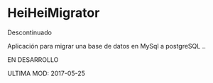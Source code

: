 # HeiHeiMigrator

Descontinuado

Aplicación para migrar una base de datos en MySql a postgreSQL ..

EN DESARROLLO 

ULTIMA MOD:  2017-05-25
